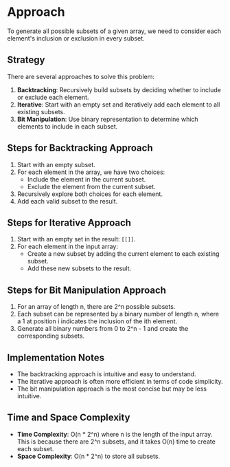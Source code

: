 # Approach

To generate all possible subsets of a given array, we need to consider each element's inclusion or exclusion in every subset.

## Strategy
There are several approaches to solve this problem:

1. **Backtracking**: Recursively build subsets by deciding whether to include or exclude each element.
2. **Iterative**: Start with an empty set and iteratively add each element to all existing subsets.
3. **Bit Manipulation**: Use binary representation to determine which elements to include in each subset.

## Steps for Backtracking Approach
1. Start with an empty subset.
2. For each element in the array, we have two choices:
   - Include the element in the current subset.
   - Exclude the element from the current subset.
3. Recursively explore both choices for each element.
4. Add each valid subset to the result.

## Steps for Iterative Approach
1. Start with an empty set in the result: `[[]]`.
2. For each element in the input array:
   - Create a new subset by adding the current element to each existing subset.
   - Add these new subsets to the result.

## Steps for Bit Manipulation Approach
1. For an array of length n, there are 2^n possible subsets.
2. Each subset can be represented by a binary number of length n, where a 1 at position i indicates the inclusion of the ith element.
3. Generate all binary numbers from 0 to 2^n - 1 and create the corresponding subsets.

## Implementation Notes
- The backtracking approach is intuitive and easy to understand.
- The iterative approach is often more efficient in terms of code simplicity.
- The bit manipulation approach is the most concise but may be less intuitive.

## Time and Space Complexity
- **Time Complexity**: O(n * 2^n) where n is the length of the input array. This is because there are 2^n subsets, and it takes O(n) time to create each subset.
- **Space Complexity**: O(n * 2^n) to store all subsets.
